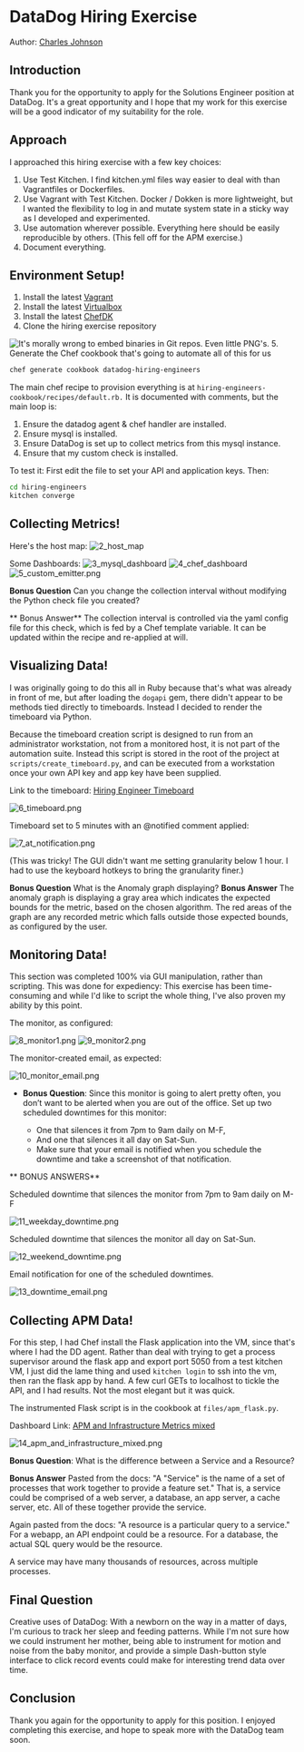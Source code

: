 # DataDog Hiring Exercise

Author: [Charles Johnson](http://github.com/charlesjohnson)

## Introduction

Thank you for the opportunity to apply for the Solutions Engineer position at DataDog. It's a great opportunity and I hope that my work for this exercise will be a good indicator of my suitability for the role.

## Approach

I approached this hiring exercise with a few key choices:

1. Use Test Kitchen. I find kitchen.yml files way easier to deal with than Vagrantfiles or Dockerfiles.
2. Use Vagrant with Test Kitchen. Docker / Dokken is more lightweight, but I wanted the flexibility to log in and mutate system state in a sticky way as I developed and experimented.
3. Use automation wherever possible. Everything here should be easily reproducible by others. (This fell off for the APM exercise.)
4. Document everything.

## Environment Setup!

1. Install the latest [Vagrant](http://vagrantup.com)
2. Install the latest [Virtualbox](http://virtualbox.org)
3. Install the latest [ChefDK](http://downloads.chef.io)
4. Clone the hiring exercise repository

![It's morally wrong to embed binaries in Git repos. Even little PNG's.](1_project_init.png)
5. Generate the Chef cookbook that's going to automate all of this for us

```bash
chef generate cookbook datadog-hiring-engineers
```

The main chef recipe to provision everything is at `hiring-engineers-cookbook/recipes/default.rb.` It is documented with comments, but the main loop is:

1. Ensure the datadog agent & chef handler are installed.
2. Ensure mysql is installed.
3. Ensure DataDog is set up to collect metrics from this mysql instance.
4. Ensure that my custom check is installed.

To test it: First edit the file to set your API and application keys. Then:

```bash
cd hiring-engineers
kitchen converge
```

## Collecting Metrics!

Here's the host map:
![2_host_map](2_host_map.png)

Some Dashboards:
![3_mysql_dashboard](3_mysql_dashboard.png)
![4_chef_dashboard](4_chef_dashboard.png)
![5_custom_emitter.png](5_custom_emitter.png)

**Bonus Question** Can you change the collection interval without modifying the Python check file you created?

** Bonus Answer** The collection interval is controlled via the yaml config file for this check, which is fed by a Chef template variable. It can be updated within the recipe and re-applied at will.

## Visualizing Data!

I was originally going to do this all in Ruby because that's what was already in front of me, but after loading the `dogapi` gem, there didn't appear to be methods tied directly to timeboards. Instead I decided to render the timeboard via Python.

Because the timeboard creation script is designed to run from an administrator workstation, not from a monitored host, it is not part of the automation suite. Instead this script is stored in the root of the project at `scripts/create_timeboard.py`, and can be executed from a workstation once your own API key and app key have been supplied.

Link to the timeboard: [Hiring Engineer Timeboard](https://app.datadoghq.com/dash/895842/hiring-engineer-timeboard)

![6_timeboard.png](6_timeboard.png)

Timeboard set to 5 minutes with an @notified comment applied:

![7_at_notification.png](7_at_notification.png)

(This was tricky! The GUI didn't want me setting granularity below 1 hour. I had to use the keyboard hotkeys to bring the granularity finer.)

**Bonus Question** What is the Anomaly graph displaying?
**Bonus Answer** The anomaly graph is displaying a gray area which indicates the expected bounds for the metric, based on the chosen algorithm. The red areas of the graph are any recorded metric which falls outside those expected bounds, as configured by the user.

## Monitoring Data!

This section was completed 100% via GUI manipulation, rather than scripting. This was done for expediency: This exercise has been time-consuming and while I'd like to script the whole thing, I've also proven my ability by this point.

The monitor, as configured:

![8_monitor1.png](8_monitor1.png)
![9_monitor2.png](9_monitor2.png)

The monitor-created email, as expected:

![10_monitor_email.png](10_monitor_email.png)

* **Bonus Question**: Since this monitor is going to alert pretty often, you don’t want to be alerted when you are out of the office. Set up two scheduled downtimes for this monitor:

  * One that silences it from 7pm to 9am daily on M-F,
  * And one that silences it all day on Sat-Sun.
  * Make sure that your email is notified when you schedule the downtime and take a screenshot of that notification.

** BONUS ANSWERS**

Scheduled downtime that silences the monitor from 7pm to 9am daily on M-F

![11_weekday_downtime.png](11_weekday_downtime.png)

Scheduled downtime that silences the monitor all day on Sat-Sun.

![12_weekend_downtime.png](12_weekend_downtime.png)

Email notification for one of the scheduled downtimes.

![13_downtime_email.png](13_downtime_email.png)

## Collecting APM Data!

For this step, I had Chef install the Flask application into the VM, since that's where I had the DD agent. Rather than deal with trying to get a process supervisor around the flask app and export port 5050 from a test kitchen VM, I just did the lame thing and used `kitchen login` to ssh into the vm, then ran the flask app by hand. A few curl GETs to localhost to tickle the API, and I had results. Not the most elegant but it was quick.

The instrumented Flask script is in the cookbook at `files/apm_flask.py`.

Dashboard Link: [APM and Infrastructure Metrics mixed](https://app.datadoghq.com/screen/418542/apm-and-infrastructure-metrics-mixed)

![14_apm_and_infrastructure_mixed.png](14_apm_and_infrastructure_mixed.png)

**Bonus Question**: What is the difference between a Service and a Resource?

**Bonus Answer** Pasted from the docs: "A "Service" is the name of a set of processes that work together to provide a feature set." That is, a service could be comprised of a web server, a database, an app server, a cache server, etc. All of these together provide the service.

Again pasted from the docs: "A resource is a particular query to a service." For a webapp, an API endpoint could be a resource. For a database, the actual SQL query would be the resource. 

A service may have many thousands of resources, across multiple processes.

## Final Question

Creative uses of DataDog: With a newborn on the way in a matter of days, I'm curious to track her sleep and feeding patterns. While I'm not sure how we could instrument her mother, being able to instrument for motion and noise from the baby monitor, and provide a simple Dash-button style interface to click record events could make for interesting trend data over time.

## Conclusion

Thank you again for the opportunity to apply for this position. I enjoyed completing this exercise, and hope to speak more with the DataDog team soon.

